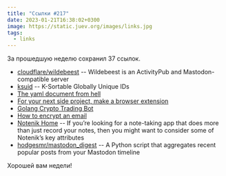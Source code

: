 ```yaml
---
title: "Ссылки #217"
date: 2023-01-21T16:38:02+0300
image: https://static.juev.org/images/links.jpg
tags: 
  - links
---
```


За прошедшую неделю сохранил 37 ссылок.

- [cloudflare/wildebeest](https://github.com/cloudflare/wildebeest) -- Wildebeest is an ActivityPub and Mastodon-compatible server
- [ksuid](https://github.com/segmentio/ksuid) -- K-Sortable Globally Unique IDs
- [The yaml document from hell](https://ruudvanasseldonk.com/2023/01/11/the-yaml-document-from-hell)
- [For your next side project, make a browser extension](https://www.geoffreylitt.com/2023/01/08/for-your-next-side-project-make-a-browser-extension.html)
- [Golang Crypto Trading Bot](https://github.com/saniales/golang-crypto-trading-bot)
- [How to encrypt an email](https://proton.me/blog/how-to-encrypt-email)
- [Notenik Home](https://notenik.app/) -- If you’re looking for a note-taking app that does more than just record your notes, then you might want to consider some of Notenik’s key attributes
- [hodgesmr/mastodon_digest](https://github.com/hodgesmr/mastodon_digest) -- A Python script that aggregates recent popular posts from your Mastodon timeline

Хорошей вам недели!
